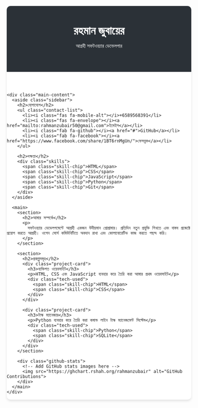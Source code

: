 <!DOCTYPE html>
<html lang="bn">
<head>
  <meta charset="UTF-8">
  <meta name="viewport" content="width=device-width, initial-scale=1">
  <title>রহমান জুবায়ের | ডেভেলপার প্রোফাইল</title>
  <link rel="stylesheet" href="https://cdnjs.cloudflare.com/ajax/libs/font-awesome/6.0.0/css/all.min.css">
  <style>
    :root {
      --primary-color: #2B3137;
      --secondary-color: #0366d6;
      --background-color: #f6f8fa;
    }

    body {
      font-family: 'Segoe UI', Tahoma, Geneva, Verdana, sans-serif;
      background-color: var(--background-color);
      margin: 0;
      padding: 20px;
      color: var(--primary-color);
      line-height: 1.6;
    }

    .container {
      max-width: 1200px;
      margin: 0 auto;
      background: #fff;
      border-radius: 10px;
      box-shadow: 0 4px 6px rgba(0, 0, 0, 0.1);
      overflow: hidden;
    }

    header {
      background: var(--primary-color);
      color: white;
      padding: 3rem 2rem;
      text-align: center;
    }

    .main-content {
      display: grid;
      grid-template-columns: 250px 1fr;
      gap: 30px;
      padding: 30px;
    }

    .sidebar {
      border-right: 1px solid #e1e4e8;
      padding-right: 30px;
    }

    h1 { margin: 0; font-size: 2.2em; }
    h2 { color: var(--secondary-color); margin-top: 0; }
    h3 { color: var(--primary-color); }

    .contact-list {
      list-style: none;
      padding: 0;
    }

    .contact-list li {
      margin: 15px 0;
      display: flex;
      align-items: center;
    }

    .contact-list i {
      width: 25px;
      margin-right: 10px;
      color: var(--secondary-color);
    }

    .skill-chip {
      display: inline-block;
      background: #f1f8ff;
      color: var(--secondary-color);
      padding: 5px 15px;
      border-radius: 20px;
      margin: 5px;
      font-size: 0.9em;
    }

    .project-card {
      border: 1px solid #e1e4e8;
      border-radius: 6px;
      padding: 20px;
      margin-bottom: 20px;
    }

    .github-stats {
      display: grid;
      grid-template-columns: repeat(2, 1fr);
      gap: 15px;
      margin-top: 20px;
    }

    @media (max-width: 768px) {
      .main-content {
        grid-template-columns: 1fr;
      }
      .sidebar {
        border-right: none;
        padding-right: 0;
      }
    }
  </style>
</head>
<body>
  <div class="container">
    <header>
      <h1>রহমান জুবায়ের</h1>
      <p>আগ্রহী সফটওয়্যার ডেভেলপার</p>
    </header>

    <div class="main-content">
      <aside class="sidebar">
        <h2>যোগাযোগ</h2>
        <ul class="contact-list">
          <li><i class="fas fa-mobile-alt"></i>+6589568391</li>
          <li><i class="fas fa-envelope"></i><a href="mailto:rahmanzubair50@gmail.com">ইমেইল</a></li>
          <li><i class="fab fa-github"></i><a href="#">GitHub</a></li>
          <li><i class="fab fa-facebook"></i><a href="https://www.facebook.com/share/1BT6rnMgUn/">ফেসবুক</a></li>
        </ul>

        <h2>দক্ষতা</h2>
        <div class="skills">
          <span class="skill-chip">HTML</span>
          <span class="skill-chip">CSS</span>
          <span class="skill-chip">JavaScript</span>
          <span class="skill-chip">Python</span>
          <span class="skill-chip">Git</span>
        </div>
      </aside>

      <main>
        <section>
          <h2>আমার সম্পর্কে</h2>
          <p>
            সফটওয়্যার ডেভেলপমেন্টে আগ্রহী একজন উদীয়মান প্রোগ্রামার। প্রতিদিন নতুন প্রযুক্তি শিখতে এবং বাস্তব প্রজেক্টে প্রয়োগ করতে আগ্রহী। ওপেন সোর্স কমিউনিটিতে অবদান রাখা এবং কোলাবোরেটিভ কাজ করতে পছন্দ করি।
          </p>
        </section>

        <section>
          <h2>প্রকল্পসমূহ</h2>
          <div class="project-card">
            <h3>ব্যক্তিগত ওয়েবসাইট</h3>
            <p>HTML, CSS এবং JavaScript ব্যবহার করে তৈরি করা আমার প্রথম ওয়েবসাইট</p>
            <div class="tech-used">
              <span class="skill-chip">HTML</span>
              <span class="skill-chip">CSS</span>
            </div>
          </div>

          <div class="project-card">
            <h3>টাস্ক ম্যানেজার</h3>
            <p>Python ব্যবহার করে তৈরি করা কমান্ড লাইন টাস্ক ম্যানেজমেন্ট সিস্টেম</p>
            <div class="tech-used">
              <span class="skill-chip">Python</span>
              <span class="skill-chip">SQLite</span>
            </div>
          </div>
        </section>

        <div class="github-stats">
          <!-- Add GitHub stats images here -->
          <img src="https://ghchart.rshah.org/rahmanzubair" alt="GitHub Contributions">
        </div>
      </main>
    </div>
  </div>
</body>
</html>